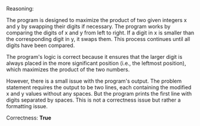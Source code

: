 Reasoning:

The program is designed to maximize the product of two given integers x and y by swapping their digits if necessary. The program works by comparing the digits of x and y from left to right. If a digit in x is smaller than the corresponding digit in y, it swaps them. This process continues until all digits have been compared.

The program's logic is correct because it ensures that the larger digit is always placed in the more significant position (i.e., the leftmost position), which maximizes the product of the two numbers.

However, there is a small issue with the program's output. The problem statement requires the output to be two lines, each containing the modified x and y values without any spaces. But the program prints the first line with digits separated by spaces. This is not a correctness issue but rather a formatting issue.

Correctness: **True**